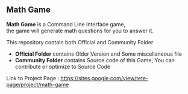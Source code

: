 Math Game
----------
**Math Game** is a Command Line Interface game,  
the game will generate math questions for you to answer it.

This repository contain both Official and Community Folder
- **Official Folder** contains Older Version and Some miscellaneous file
- **Community Folder** contains Source code of this Game, You can contribute or optimize to Source Code 

Link to Project Page : https://sites.google.com/view/tete-page/project/math-game
